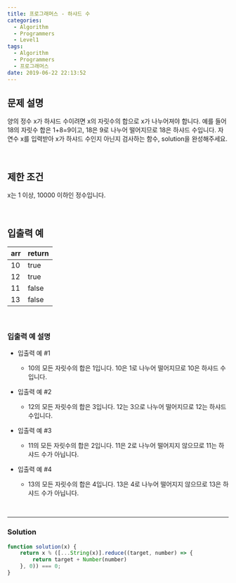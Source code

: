 ```yaml
---
title: 프로그래머스 - 하샤드 수
categories:
  - Algorithm
  - Programmers
  - Level1
tags:
  - Algorithm
  - Programmers
  - 프로그래머스
date: 2019-06-22 22:13:52
---
```




## 문제 설명
양의 정수 x가 하샤드 수이려면 x의 자릿수의 합으로 x가 나누어져야 합니다. 
예를 들어 18의 자릿수 합은 1+8=9이고, 18은 9로 나누어 떨어지므로 18은 하샤드 수입니다. 
자연수 x를 입력받아 x가 하샤드 수인지 아닌지 검사하는 함수, solution을 완성해주세요.

<!-- more -->
<br/>

## 제한 조건
x는 1 이상, 10000 이하인 정수입니다.

<br/>

## 입출력 예
| arr | return |
| :--- | :--- |
| 10 | true |
| 12 | true |
| 11 | false |
| 13 | false |

<br/>

### 입출력 예 설명
- 입출력 예 #1
	- 10의 모든 자릿수의 합은 1입니다. 10은 1로 나누어 떨어지므로 10은 하샤드 수입니다.

- 입출력 예 #2
	- 12의 모든 자릿수의 합은 3입니다. 12는 3으로 나누어 떨어지므로 12는 하샤드 수입니다.

- 입출력 예 #3
	- 11의 모든 자릿수의 합은 2입니다. 11은 2로 나누어 떨어지지 않으므로 11는 하샤드 수가 아닙니다.

- 입출력 예 #4
	- 13의 모든 자릿수의 합은 4입니다. 13은 4로 나누어 떨어지지 않으므로 13은 하샤드 수가 아닙니다.

<br/>
	
---

### Solution 
```javascript
function solution(x) {
    return x % ([...String(x)].reduce((target, number) => {
        return target + Number(number)
    }, 0)) === 0;
}

```

